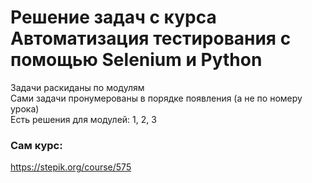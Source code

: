 # Решение задач с курса Автоматизация тестирования с помощью Selenium и Python
Задачи раскиданы по модулям <br>
Сами задачи пронумерованы в порядке появления (а не по номеру урока) <br>
Есть решения для модулей: 1, 2, 3 <br>
### Сам курс:
https://stepik.org/course/575 <br>
